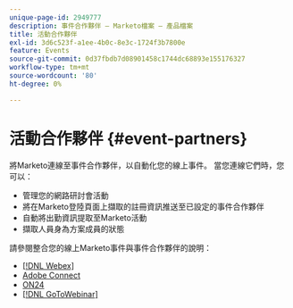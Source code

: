 ```yaml
---
unique-page-id: 2949777
description: 事件合作夥伴 — Marketo檔案 — 產品檔案
title: 活動合作夥伴
exl-id: 3d6c523f-a1ee-4b0c-8e3c-1724f3b7800e
feature: Events
source-git-commit: 0d37fbdb7d08901458c1744dc68893e155176327
workflow-type: tm+mt
source-wordcount: '80'
ht-degree: 0%

---
```


# 活動合作夥伴 {#event-partners}

將Marketo連線至事件合作夥伴，以自動化您的線上事件。 當您連線它們時，您可以：

* 管理您的網路研討會活動
* 將在Marketo登陸頁面上擷取的註冊資訊推送至已設定的事件合作夥伴
* 自動將出勤資訊提取至Marketo活動
* 擷取人員身為方案成員的狀態

請參閱整合您的線上Marketo事件與事件合作夥伴的說明：

* [[!DNL Webex]](/help/marketo/product-docs/demand-generation/events/create-an-event/create-an-event-with-webex.md)
* [Adobe Connect](/help/marketo/product-docs/demand-generation/events/create-an-event/create-an-event-with-adobe-connect.md)
* [ON24](/help/marketo/product-docs/demand-generation/events/create-an-event/create-an-event-with-the-marketo-on24-adapter/create-your-webinar-event-in-on24.md)
* [[!DNL GoToWebinar]](/help/marketo/product-docs/demand-generation/events/create-an-event/create-an-event-with-gotowebinar.md)
